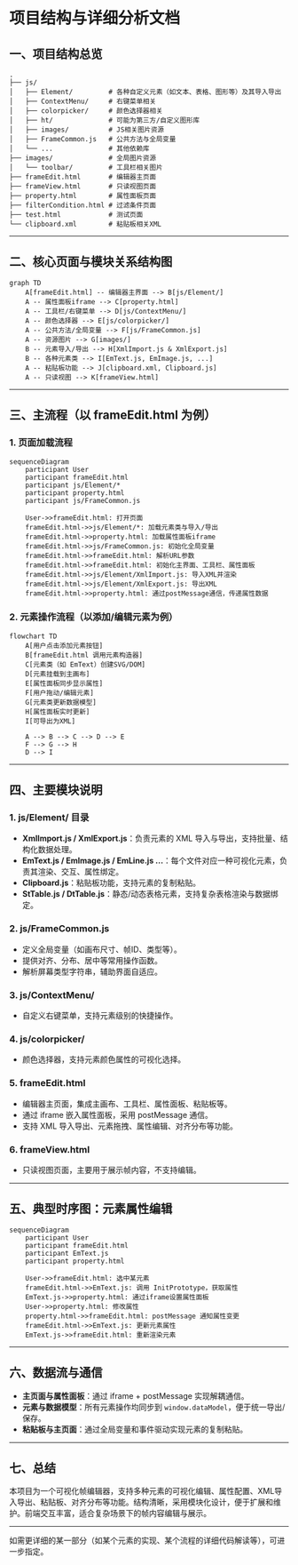 # 项目结构与详细分析文档

## 一、项目结构总览

```
.
├── js/
│   ├── Element/         # 各种自定义元素（如文本、表格、图形等）及其导入导出
│   ├── ContextMenu/     # 右键菜单相关
│   ├── colorpicker/     # 颜色选择器相关
│   ├── ht/              # 可能为第三方/自定义图形库
│   ├── images/          # JS相关图片资源
│   ├── FrameCommon.js   # 公共方法与全局变量
│   └── ...              # 其他依赖库
├── images/              # 全局图片资源
│   └── toolbar/         # 工具栏相关图片
├── frameEdit.html       # 编辑器主页面
├── frameView.html       # 只读视图页面
├── property.html        # 属性面板页面
├── filterCondition.html # 过滤条件页面
├── test.html            # 测试页面
└── clipboard.xml        # 粘贴板相关XML
```

---

## 二、核心页面与模块关系结构图

```mermaid
graph TD
    A[frameEdit.html] -- 编辑器主界面 --> B[js/Element/]
    A -- 属性面板iframe --> C[property.html]
    A -- 工具栏/右键菜单 --> D[js/ContextMenu/]
    A -- 颜色选择器 --> E[js/colorpicker/]
    A -- 公共方法/全局变量 --> F[js/FrameCommon.js]
    A -- 资源图片 --> G[images/]
    B -- 元素导入/导出 --> H[XmlImport.js & XmlExport.js]
    B -- 各种元素类 --> I[EmText.js, EmImage.js, ...]
    A -- 粘贴板功能 --> J[clipboard.xml, Clipboard.js]
    A -- 只读视图 --> K[frameView.html]
```

---

## 三、主流程（以 frameEdit.html 为例）

### 1. 页面加载流程

```mermaid
sequenceDiagram
    participant User
    participant frameEdit.html
    participant js/Element/*
    participant property.html
    participant js/FrameCommon.js

    User->>frameEdit.html: 打开页面
    frameEdit.html->>js/Element/*: 加载元素类与导入/导出
    frameEdit.html->>property.html: 加载属性面板iframe
    frameEdit.html->>js/FrameCommon.js: 初始化全局变量
    frameEdit.html->>frameEdit.html: 解析URL参数
    frameEdit.html->>frameEdit.html: 初始化主界面、工具栏、属性面板
    frameEdit.html->>js/Element/XmlImport.js: 导入XML并渲染
    frameEdit.html->>js/Element/XmlExport.js: 导出XML
    frameEdit.html->>property.html: 通过postMessage通信，传递属性数据
```

### 2. 元素操作流程（以添加/编辑元素为例）

```mermaid
flowchart TD
    A[用户点击添加元素按钮]
    B[frameEdit.html 调用元素构造器]
    C[元素类（如 EmText）创建SVG/DOM]
    D[元素挂载到主画布]
    E[属性面板同步显示属性]
    F[用户拖动/编辑元素]
    G[元素类更新数据模型]
    H[属性面板实时更新]
    I[可导出为XML]

    A --> B --> C --> D --> E
    F --> G --> H
    D --> I
```

---

## 四、主要模块说明

### 1. js/Element/ 目录

- **XmlImport.js / XmlExport.js**：负责元素的 XML 导入与导出，支持批量、结构化数据处理。
- **EmText.js / EmImage.js / EmLine.js ...**：每个文件对应一种可视化元素，负责其渲染、交互、属性绑定。
- **Clipboard.js**：粘贴板功能，支持元素的复制粘贴。
- **StTable.js / DtTable.js**：静态/动态表格元素，支持复杂表格渲染与数据绑定。

### 2. js/FrameCommon.js

- 定义全局变量（如画布尺寸、帧ID、类型等）。
- 提供对齐、分布、居中等常用操作函数。
- 解析屏幕类型字符串，辅助界面自适应。

### 3. js/ContextMenu/

- 自定义右键菜单，支持元素级别的快捷操作。

### 4. js/colorpicker/

- 颜色选择器，支持元素颜色属性的可视化选择。

### 5. frameEdit.html

- 编辑器主页面，集成主画布、工具栏、属性面板、粘贴板等。
- 通过 iframe 嵌入属性面板，采用 postMessage 通信。
- 支持 XML 导入导出、元素拖拽、属性编辑、对齐分布等功能。

### 6. frameView.html

- 只读视图页面，主要用于展示帧内容，不支持编辑。

---

## 五、典型时序图：元素属性编辑

```mermaid
sequenceDiagram
    participant User
    participant frameEdit.html
    participant EmText.js
    participant property.html

    User->>frameEdit.html: 选中某元素
    frameEdit.html->>EmText.js: 调用 InitPrototype，获取属性
    EmText.js->>property.html: 通过iframe设置属性面板
    User->>property.html: 修改属性
    property.html->>frameEdit.html: postMessage 通知属性变更
    frameEdit.html->>EmText.js: 更新元素属性
    EmText.js->>frameEdit.html: 重新渲染元素
```

---

## 六、数据流与通信

- **主页面与属性面板**：通过 iframe + postMessage 实现解耦通信。
- **元素与数据模型**：所有元素操作均同步到 `window.dataModel`，便于统一导出/保存。
- **粘贴板与主页面**：通过全局变量和事件驱动实现元素的复制粘贴。

---

## 七、总结

本项目为一个可视化帧编辑器，支持多种元素的可视化编辑、属性配置、XML导入导出、粘贴板、对齐分布等功能。结构清晰，采用模块化设计，便于扩展和维护。前端交互丰富，适合复杂场景下的帧内容编辑与展示。

---

如需更详细的某一部分（如某个元素的实现、某个流程的详细代码解读等），可进一步指定。 